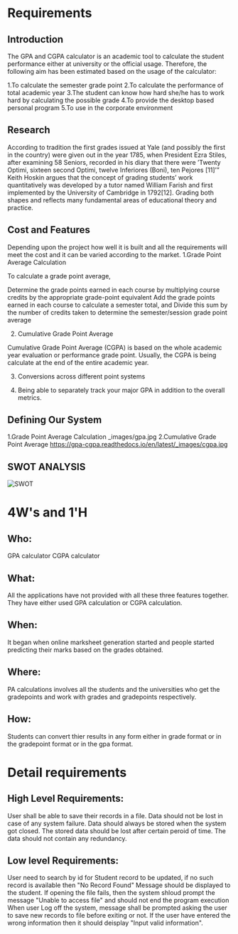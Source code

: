 # Requirements
## Introduction
 The GPA and CGPA calculator is an academic tool to calculate the student performance either at university or the official usage. Therefore, the following aim has been estimated based on the usage of the calculator:

1.To calculate the semester grade point
2.To calculate the performance of total academic year
3.The student can know how hard she/he has to work hard by calculating the possible grade
4.To provide the desktop based personal program
5.To use in the corporate environment


## Research
According to tradition the first grades issued at Yale (and possibly the first in the country) were given out in the year 1785, when President Ezra Stiles, after examining 58 Seniors, recorded in his diary that there were ’Twenty Optimi, sixteen second Optimi, twelve Inferiores (Boni), ten Pejores [11]’” Keith Hoskin argues that the concept of grading students’ work quantitatively was developed by a tutor named William Farish and first implemented by the University of Cambridge in 1792[12]. Grading both shapes and reflects many fundamental areas of educational theory and practice.
## Cost and Features
Depending upon the project how well it is built and all the requirements will meet the cost and it can be varied according to the market.
1.Grade Point Average Calculation

To calculate a grade point average,

Determine the grade points earned in each course by multiplying course credits by the appropriate grade-point equivalent
Add the grade points earned in each course to calculate a semester total, and
Divide this sum by the number of credits taken to determine the semester/session grade point average

2. Cumulative Grade Point Average

Cumulative Grade Point Average (CGPA) is based on the whole academic year evaluation or performance grade point. Usually, the CGPA is being calculate at the end of the entire academic year.

3. Conversions across different point systems

4. Being able to separately track your major GPA in addition to the overall metrics.
## Defining Our System
1.Grade Point Average Calculation
_images/gpa.jpg
2.Cumulative Grade Point Average
https://gpa-cgpa.readthedocs.io/en/latest/_images/cgpa.jpg



    
## SWOT ANALYSIS

![SWOT](https://user-images.githubusercontent.com/82135750/114895658-50b9c180-9e2d-11eb-8257-383ad7cbf397.png)


# 4W&#39;s and 1&#39;H

## Who:
GPA calculator
CGPA calculator

## What:
All the applications have not provided with all these three features together. They have either used GPA calculation or CGPA calculation.



## When:
It began when online marksheet generation started and people started predicting their marks based on the grades obtained.


## Where:
PA calculations involves all the students and the universities who get the gradepoints and work with grades and gradepoints respectively.


## How:

Students can convert thier results in any form either in grade format or in the gradepoint format or in the gpa format.

# Detail requirements
## High Level Requirements:
User shall be able to save their records in a file.
Data should not be lost in case of any system failure.
Data should always be stored when the system got closed.
The stored data should be lost after certain peroid of time.
The data should not contain any redundancy. 


##  Low level Requirements:
User need to search by id for Student record to be updated, if no such record is available then "No Record Found" Message should be displayed to the student.
If opening the file fails, then the system shloud prompt the message "Unable to access file" and should not end the program execution
When user Log off the system, message shall be prompted asking the user to save new records to file before exiting or not.
If the user have entered the wrong information then it should deisplay "Input valid information".
